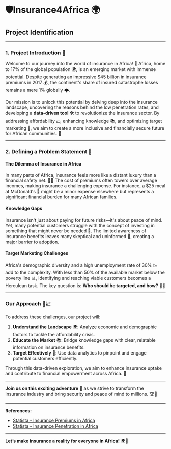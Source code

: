 # 🛡️Insurance4Africa 🌍

## Project Identification

---

### 1. Project Introduction 🚀

Welcome to our journey into the world of insurance in Africa! 🌟 Africa, home to 17% of the global population 🌍, is an emerging market with immense potential. Despite generating an impressive $45 billion in insurance premiums in 2017 💰, the continent's share of insured catastrophe losses remains a mere 1% globally 🌩️.

Our mission is to unlock this potential by delving deep into the insurance landscape, uncovering the reasons behind the low penetration rates, and developing a **data-driven tool** 🛠️ to revolutionize the insurance sector. By addressing affordability 💵, enhancing knowledge 📚, and optimizing target marketing 🎯, we aim to create a more inclusive and financially secure future for African communities. 🤝

---

### 2. Defining a Problem Statement 🧩

#### The Dilemma of Insurance in Africa

In many parts of Africa, insurance feels more like a distant luxury than a financial safety net. 🚫💡 The cost of premiums often towers over average incomes, making insurance a challenging expense. For instance, a $25 meal at McDonald's 🍔 might be a minor expense elsewhere but represents a significant financial burden for many African families.

#### Knowledge Gaps

Insurance isn't just about paying for future risks—it's about peace of mind. Yet, many potential customers struggle with the concept of investing in something that might never be needed 🤔. The limited awareness of insurance benefits leaves many skeptical and uninformed 🧐, creating a major barrier to adoption.

#### Target Marketing Challenges

Africa's demographic diversity and a high unemployment rate of 30% 📉 add to the complexity. With less than 50% of the available market below the poverty line 📊, identifying and reaching viable customers becomes a Herculean task. The key question is: **Who should be targeted, and how?** 🕵️‍♂️

---

### Our Approach 🚀📈

To address these challenges, our project will:

1. **Understand the Landscape** 🌍: Analyze economic and demographic factors to tackle the affordability crisis.
2. **Educate the Market** 📚: Bridge knowledge gaps with clear, relatable information on insurance benefits.
3. **Target Effectively** 🎯: Use data analytics to pinpoint and engage potential customers efficiently.

Through this data-driven exploration, we aim to enhance insurance uptake and contribute to financial empowerment across Africa. 🌟

---

**Join us on this exciting adventure** 🎢 as we strive to transform the insurance industry and bring security and peace of mind to millions. 🏆💼

---

**References:**

- [Statista - Insurance Premiums in Africa](https://www.statista.com/statistics/882951/insurance-premium-volumes-by-region/)
- [Statista - Insurance Penetration in Africa](https://www.statista.com/statistics/258803/share-of-insurance-premiums-worldwide-by-region/)

---

**Let’s make insurance a reality for everyone in Africa!** 🌍💪


